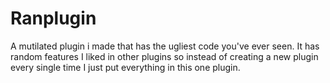 # Ranplugin
A mutilated plugin i made that has the ugliest code you've ever seen. It has random features I liked in other plugins so instead of creating a new plugin every single time I just put everything in this one plugin.
